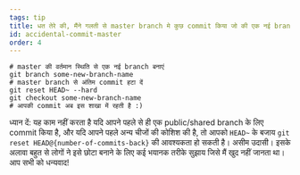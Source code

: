 ```yaml
---
tags: tip
title: धत तेरे की, मैंने गलती से master branch मे कुछ commit किया जो की एक नई branch पर होना चाहिए था!
id: accidental-commit-master
order: 4
---
```


```git
# master की वर्तमान स्थिति से एक नई branch बनाएं
git branch some-new-branch-name
# master branch से अंतिम commit हटा दें
git reset HEAD~ --hard
git checkout some-new-branch-name
# आपकी commit अब इस शाखा में रहती है :)
```

ध्यान दें: यह काम नहीं करता है यदि आपने पहले से ही एक public/shared branch के लिए commit किया है, और यदि आपने पहले अन्य चीजों की कोशिश की है, तो आपको `HEAD~` के बजाय `git reset HEAD@{number-of-commits-back}` की आवश्यकता हो सकती है। असीम उदासी। इसके अलावा बहुत से लोगों ने इसे छोटा बनाने के लिए कई भयानक तरीके सुझाय जिसे मैं खुद नहीं जानता था। आप सभी को धन्यवाद!